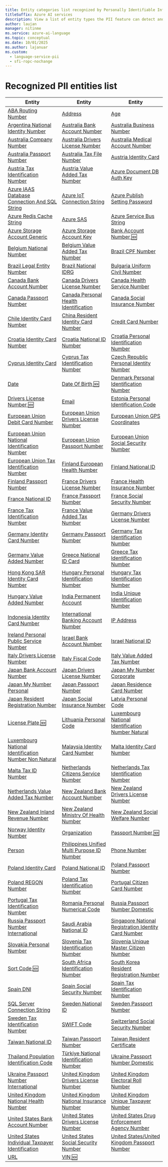 ```yaml
---
title: Entity categories list recognized by Personally Identifiable Information (PII) detection in Azure AI Language
titleSuffix: Azure AI services
description: View a list of entity types the PII feature can detect and identify within unstructured text.
author: laujan
manager: nitinme
ms.service: azure-ai-language
ms.topic: conceptual
ms.date: 10/01/2025
ms.author: lajanuar
ms.custom:
  - language-service-pii
  - sfi-ropc-nochange
---
```


# Recognized PII entities list

| Entity | Entity | Entity |
|--|--|--|
| [ABA Routing Number](entity-categories-new.md#type-aba-routing-number) | [Address](entity-categories-new.md#type-address) | [Age](entity-categories-new.md#type-age) |
| [Argentina National Identity Number](entity-categories-new.md#type-argentina-national-identity-number) | [Australia Bank Account Number](entity-categories-new.md#type-australia-bank-account-number) | [Australia Business Number](entity-categories-new.md#type-australia-business-number) |
| [Australia Company Number](entity-categories-new.md#type-australia-company-number) | [Australia Drivers License Number](entity-categories-new.md#type-australia-drivers-license-number) | [Australia Medical Account Number](entity-categories-new.md#type-australia-medical-account-number) |
| [Australia Passport Number](entity-categories-new.md#type-australia-passport-number) | [Australia Tax File Number](entity-categories-new.md#type-australia-tax-file-number) | [Austria Identity Card](entity-categories-new.md#type-austria-identity-card) |
| [Austria Tax Identification Number](entity-categories-new.md#type-austria-tax-identification-number) | [Austria Value Added Tax Number](entity-categories-new.md#type-austria-value-added-tax-number) | [Azure Document DB Auth Key](entity-categories-new.md#type-azure-document-db-auth-key) |
| [Azure IAAS Database Connection And SQL String](entity-categories-new.md#type-azure-iaas-database-connection-and-sql-string) | [Azure IoT Connection String](entity-categories-new.md#type-azure-iot-connection-string) | [Azure Publish Setting Password](entity-categories-new.md#type-azure-publish-setting-password) |
| [Azure Redis Cache String](entity-categories-new.md#type-azure-redis-cache-string) | [Azure SAS](entity-categories-new.md#type-azure-sas) | [Azure Service Bus String](entity-categories-new.md#type-azure-service-bus-string) |
| [Azure Storage Account Generic](entity-categories-new.md#type-azure-storage-account-generic) | [Azure Storage Account Key](entity-categories-new.md#type-azure-storage-account-key) | [Bank Account Number 🆕](entity-categories-new.md#type-bank-account-number-preview) |
| [Belgium National Number](entity-categories-new.md#type-belgium-national-number) | [Belgium Value Added Tax Number](entity-categories-new.md#type-belgium-value-added-tax-number) | [Brazil CPF Number](entity-categories-new.md#type-brazil-cpf-number) |
| [Brazil Legal Entity Number](entity-categories-new.md#type-brazil-legal-entity-number) | [Brazil National IDRG](entity-categories-new.md#type-brazil-national-idrg) | [Bulgaria Uniform Civil Number](entity-categories-new.md#type-bulgaria-uniform-civil-number) |
| [Canada Bank Account Number](entity-categories-new.md#type-canada-bank-account-number) | [Canada Drivers License Number](entity-categories-new.md#type-canada-drivers-license-number) | [Canada Health Service Number](entity-categories-new.md#type-canada-health-service-number) |
| [Canada Passport Number](entity-categories-new.md#type-canada-passport-number) | [Canada Personal Health Identification](entity-categories-new.md#type-canada-personal-health-identification) | [Canada Social Insurance Number](entity-categories-new.md#type-canada-social-insurance-number) |
| [Chile Identity Card Number](entity-categories-new.md#type-chile-identity-card-number) | [China Resident Identity Card Number](entity-categories-new.md#type-china-resident-identity-card-number) | [Credit Card Number](entity-categories-new.md#type-credit-card-number) |
| [Croatia Identity Card Number](entity-categories-new.md#type-croatia-identity-card-number) | [Croatia National ID Number](entity-categories-new.md#type-croatia-national-id-number) | [Croatia Personal Identification Number](entity-categories-new.md#type-croatia-personal-identification-number) |
| [Cyprus Identity Card](entity-categories-new.md#type-cyprus-identity-card) | [Cyprus Tax Identification Number](entity-categories-new.md#type-cyprus-tax-identification-number) | [Czech Republic Personal Identity Number](entity-categories-new.md#type-czech-republic-personal-identity-number) |
| [Date](entity-categories-new.md#type-date) | [Date Of Birth 🆕](entity-categories-new.md#type-date-of-birth-preview) | [Denmark Personal Identification Number](entity-categories-new.md#type-denmark-personal-identification-number) |
| [Drivers License Number 🆕](entity-categories-new.md#type-drivers-license-number-preview) | [Email](entity-categories-new.md#type-email) | [Estonia Personal Identification Code](entity-categories-new.md#type-estonia-personal-identification-code) |
| [European Union Debit Card Number](entity-categories-new.md#type-european-union-debit-card-number) | [European Union Drivers License Number](entity-categories-new.md#type-european-union-drivers-license-number) | [European Union GPS Coordinates](entity-categories-new.md#type-european-union-gps-coordinates) |
| [European Union National Identification Number](entity-categories-new.md#type-european-union-national-identification-number) | [European Union Passport Number](entity-categories-new.md#type-european-union-passport-number) | [European Union Social Security Number](entity-categories-new.md#type-european-union-social-security-number) |
| [European Union Tax Identification Number](entity-categories-new.md#type-european-union-tax-identification-number) | [Finland European Health Number](entity-categories-new.md#type-finland-european-health-number) | [Finland National ID](entity-categories-new.md#type-finland-national-id) |
| [Finland Passport Number](entity-categories-new.md#type-finland-passport-number) | [France Drivers License Number](entity-categories-new.md#type-france-drivers-license-number) | [France Health Insurance Number](entity-categories-new.md#type-france-health-insurance-number) |
| [France National ID](entity-categories-new.md#type-france-national-id) | [France Passport Number](entity-categories-new.md#type-france-passport-number) | [France Social Security Number](entity-categories-new.md#type-france-social-security-number) |
| [France Tax Identification Number](entity-categories-new.md#type-france-tax-identification-number) | [France Value Added Tax Number](entity-categories-new.md#type-france-value-added-tax-number) | [Germany Drivers License Number](entity-categories-new.md#type-germany-drivers-license-number) |
| [Germany Identity Card Number](entity-categories-new.md#type-germany-identity-card-number) | [Germany Passport Number](entity-categories-new.md#type-germany-passport-number) | [Germany Tax Identification Number](entity-categories-new.md#type-germany-tax-identification-number) |
| [Germany Value Added Number](entity-categories-new.md#type-germany-value-added-number) | [Greece National ID Card](entity-categories-new.md#type-greece-national-id-card) | [Greece Tax Identification Number](entity-categories-new.md#type-greece-tax-identification-number) |
| [Hong Kong SAR Identity Card Number](entity-categories-new.md#type-hong-kong-sar-identity-card-number) | [Hungary Personal Identification Number](entity-categories-new.md#type-hungary-personal-identification-number) | [Hungary Tax Identification Number](entity-categories-new.md#type-hungary-tax-identification-number) |
| [Hungary Value Added Number](entity-categories-new.md#type-hungary-value-added-number) | [India Permanent Account](entity-categories-new.md#type-india-permanent-account) | [India Unique Identification Number](entity-categories-new.md#type-india-unique-identification-number) |
| [Indonesia Identity Card Number](entity-categories-new.md#type-indonesia-identity-card-number) | [International Banking Account Number](entity-categories-new.md#type-international-banking-account-number) | [IP Address](entity-categories-new.md#type-ip-address) |
| [Ireland Personal Public Service Number](entity-categories-new.md#type-ireland-personal-public-service-number) | [Israel Bank Account Number](entity-categories-new.md#type-israel-bank-account-number) | [Israel National ID](entity-categories-new.md#type-israel-national-id) |
| [Italy Drivers License Number](entity-categories-new.md#type-italy-drivers-license-number) | [Italy Fiscal Code](entity-categories-new.md#type-italy-fiscal-code) | [Italy Value Added Tax Number](entity-categories-new.md#type-italy-value-added-tax-number) |
| [Japan Bank Account Number](entity-categories-new.md#type-japan-bank-account-number) | [Japan Drivers License Number](entity-categories-new.md#type-japan-drivers-license-number) | [Japan My Number Corporate](entity-categories-new.md#type-japan-my-number-corporate) |
| [Japan My Number Personal](entity-categories-new.md#type-japan-my-number-personal) | [Japan Passport Number](entity-categories-new.md#type-japan-passport-number) | [Japan Residence Card Number](entity-categories-new.md#type-japan-residence-card-number) |
| [Japan Resident Registration Number](entity-categories-new.md#type-japan-resident-registration-number) | [Japan Social Insurance Number](entity-categories-new.md#type-japan-social-insurance-number) | [Latvia Personal Code](entity-categories-new.md#type-latvia-personal-code) |
| [License Plate 🆕](entity-categories-new.md#type-license-plate-preview) | [Lithuania Personal Code](entity-categories-new.md#type-lithuania-personal-code) | [Luxembourg National Identification Number Natural](entity-categories-new.md#type-luxembourg-national-identification-number-natural) |
| [Luxembourg National Identification Number Non Natural](entity-categories-new.md#type-luxembourg-national-identification-number-non-natural) | [Malaysia Identity Card Number](entity-categories-new.md#type-malaysia-identity-card-number) | [Malta Identity Card Number](entity-categories-new.md#type-malta-identity-card-number) |
| [Malta Tax ID Number](entity-categories-new.md#type-malta-tax-id-number) | [Netherlands Citizens Service Number](entity-categories-new.md#type-netherlands-citizens-service-number) | [Netherlands Tax Identification Number](entity-categories-new.md#type-netherlands-tax-identification-number) |
| [Netherlands Value Added Tax Number](entity-categories-new.md#type-netherlands-value-added-tax-number) | [New Zealand Bank Account Number](entity-categories-new.md#type-new-zealand-bank-account-number) | [New Zealand Drivers License Number](entity-categories-new.md#type-new-zealand-drivers-license-number) |
| [New Zealand Inland Revenue Number](entity-categories-new.md#type-new-zealand-inland-revenue-number) | [New Zealand Ministry Of Health Number](entity-categories-new.md#type-new-zealand-ministry-of-health-number) | [New Zealand Social Welfare Number](entity-categories-new.md#type-new-zealand-social-welfare-number) |
| [Norway Identity Number](entity-categories-new.md#type-norway-identity-number) | [Organization](entity-categories-new.md#type-organization) | [Passport Number 🆕](entity-categories-new.md#type-passport-number-preview) |
| [Person](entity-categories-new.md#type-person) | [Philippines Unified Multi Purpose ID Number](entity-categories-new.md#type-philippines-unified-multi-purpose-id-number) | [Phone Number](entity-categories-new.md#type-phone-number) |
| [Poland Identity Card](entity-categories-new.md#type-poland-identity-card) | [Poland National ID](entity-categories-new.md#type-poland-national-id) | [Poland Passport Number](entity-categories-new.md#type-poland-passport-number) |
| [Poland REGON Number](entity-categories-new.md#type-poland-regon-number) | [Poland Tax Identification Number](entity-categories-new.md#type-poland-tax-identification-number) | [Portugal Citizen Card Number](entity-categories-new.md#type-portugal-citizen-card-number) |
| [Portugal Tax Identification Number](entity-categories-new.md#type-portugal-tax-identification-number) | [Romania Personal Numerical Code](entity-categories-new.md#type-romania-personal-numerical-code) | [Russia Passport Number Domestic](entity-categories-new.md#type-russia-passport-number-domestic) |
| [Russia Passport Number International](entity-categories-new.md#type-russia-passport-number-international) | [Saudi Arabia National ID](entity-categories-new.md#type-saudi-arabia-national-id) | [Singapore National Registration Identity Card Number](entity-categories-new.md#type-singapore-national-registration-identity-card-number) |
| [Slovakia Personal Number](entity-categories-new.md#type-slovakia-personal-number) | [Slovenia Tax Identification Number](entity-categories-new.md#type-slovenia-tax-identification-number) | [Slovenia Unique Master Citizen Number](entity-categories-new.md#type-slovenia-unique-master-citizen-number) |
| [Sort Code 🆕](entity-categories-new.md#type-sort-code-preview) | [South Africa Identification Number](entity-categories-new.md#type-south-africa-identification-number) | [South Korea Resident Registration Number](entity-categories-new.md#type-south-korea-resident-registration-number) |
| [Spain DNI](entity-categories-new.md#type-spain-dni) | [Spain Social Security Number](entity-categories-new.md#type-spain-social-security-number) | [Spain Tax Identification Number](entity-categories-new.md#type-spain-tax-identification-number) |
| [SQL Server Connection String](entity-categories-new.md#type-sql-server-connection-string) | [Sweden National ID](entity-categories-new.md#type-sweden-national-id) | [Sweden Passport Number](entity-categories-new.md#type-sweden-passport-number) |
| [Sweden Tax Identification Number](entity-categories-new.md#type-sweden-tax-identification-number) | [SWIFT Code](entity-categories-new.md#type-swift-code) | [Switzerland Social Security Number](entity-categories-new.md#type-switzerland-social-security-number) |
| [Taiwan National ID](entity-categories-new.md#type-taiwan-national-id) | [Taiwan Passport Number](entity-categories-new.md#type-taiwan-passport-number) | [Taiwan Resident Certificate](entity-categories-new.md#type-taiwan-resident-certificate) |
| [Thailand Population Identification Code](entity-categories-new.md#type-thailand-population-identification-code) | [Türkiye National Identification Number](entity-categories-new.md#type-türkiye-national-identification-number) | [Ukraine Passport Number Domestic](entity-categories-new.md#type-ukraine-passport-number-domestic) |
| [Ukraine Passport Number International](entity-categories-new.md#type-ukraine-passport-number-international) | [United Kingdom Drivers License Number](entity-categories-new.md#type-united-kingdom-drivers-license-number) | [United Kingdom Electoral Roll Number](entity-categories-new.md#type-united-kingdom-electoral-roll-number) |
| [United Kingdom National Health Number](entity-categories-new.md#type-united-kingdom-national-health-number) | [United Kingdom National Insurance Number](entity-categories-new.md#type-united-kingdom-national-insurance-number) | [United Kingdom Unique Taxpayer Number](entity-categories-new.md#type-united-kingdom-unique-taxpayer-number) |
| [United States Bank Account Number](entity-categories-new.md#type-united-states-bank-account-number) | [United States Drivers License Number](entity-categories-new.md#type-united-states-drivers-license-number) | [United States Drug Enforcement Agency Number](entity-categories-new.md#type-united-states-drug-enforcement-agency-number) |
| [United States Individual Taxpayer Identification](entity-categories-new.md#type-united-states-individual-taxpayer-identification) | [United States Social Security Number](entity-categories-new.md#type-united-states-social-security-number) | [United States/United Kingdom Passport Number](entity-categories-new.md#type-united-statesunited-kingdom-passport-number) |
| [URL](entity-categories-new.md#type-url) | [VIN 🆕](entity-categories-new.md#type-vin-preview) |  |

